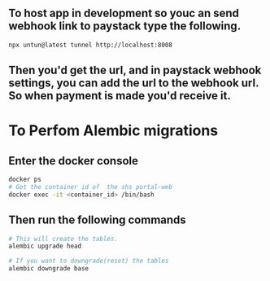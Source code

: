## To host app in development so youc an send webhook link to paystack type the following.

```bash
npx untun@latest tunnel http://localhost:8008
```

## Then you'd get the url, and in paystack webhook settings, you can add the url to the webhook url. So when payment is made you'd receive it.

# To Perfom Alembic migrations

## Enter the docker console

```bash
docker ps
# Get the container id of  the shs portal-web
docker exec -it <container_id> /bin/bash
```

## Then run the following commands

```bash
# This will create the tables.
alembic upgrade head

# If you want to downgrade(reset) the tables
alembic downgrade base
```
